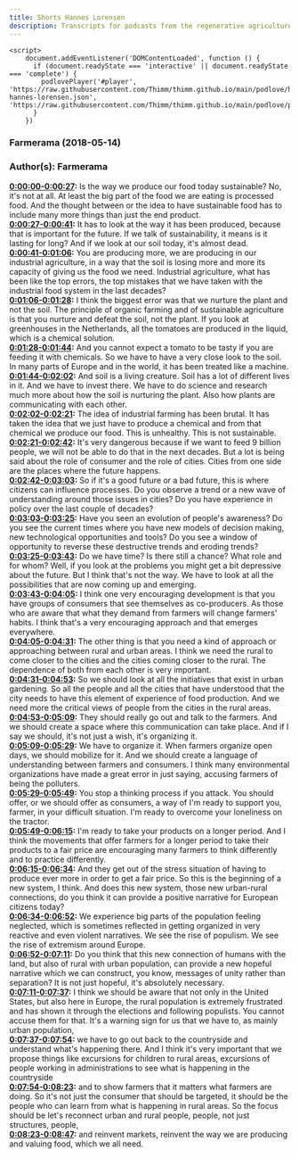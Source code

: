 ```yaml
---
title: Shorts Hannes Lorensen
description: Transcripts for podcasts from the regenerative agriculture space. Search and find episodes and timestamps.
---
```


<script src="https://cdn.podlove.org/web-player/embed.js"></script>
    <script>
        document.addEventListener('DOMContentLoaded', function () {
          if (document.readyState === 'interactive' || document.readyState === 'complete') {
            podlovePlayer('#player', 'https://raw.githubusercontent.com/Thimm/thimm.github.io/main/podlove/https://raw.githubusercontent.com/Thimm/thimm.github.io/main/podlove/podlove/Farmerama/Shorts-hannes-lorensen.json', 'https://raw.githubusercontent.com/Thimm/thimm.github.io/main/podlove/podlove/Farmerama/config.json').then(registerExternalEvents('player'))
          }
        })
  </script>

### Farmerama  (2018-05-14)  
### Author(s): Farmerama  

**[0:00:00-0:00:27](https://soundcloud.com/farmerama-radio/grow-janes-lorensen#t=0:00:00):**  Is the way we produce our food today sustainable?  No, it's not at all. At least the big part of the food we are eating is processed food.  And the thought between or the idea to have sustainable food has to include many more things than just the end product.  
**[0:00:27-0:00:41](https://soundcloud.com/farmerama-radio/grow-janes-lorensen#t=0:00:27):**  It has to look at the way it has been produced, because that is important for the future.  If we talk of sustainability, it means is it lasting for long?  And if we look at our soil today, it's almost dead.  
**[0:00:41-0:01:06](https://soundcloud.com/farmerama-radio/grow-janes-lorensen#t=0:00:41):**  You are producing more, we are producing in our industrial agriculture,  in a way that the soil is losing more and more its capacity of giving us the food we need.  Industrial agriculture, what has been like the top errors, the top mistakes that we have taken with the industrial food system in the last decades?  
**[0:01:06-0:01:28](https://soundcloud.com/farmerama-radio/grow-janes-lorensen#t=0:01:06):**  I think the biggest error was that we nurture the plant and not the soil.  The principle of organic farming and of sustainable agriculture is that you nurture and defeat the soil, not the plant.  If you look at greenhouses in the Netherlands, all the tomatoes are produced in the liquid, which is a chemical solution.  
**[0:01:28-0:01:44](https://soundcloud.com/farmerama-radio/grow-janes-lorensen#t=0:01:28):**  And you cannot expect a tomato to be tasty if you are feeding it with chemicals.  So we have to have a very close look to the soil.  In many parts of Europe and in the world, it has been treated like a machine.  
**[0:01:44-0:02:02](https://soundcloud.com/farmerama-radio/grow-janes-lorensen#t=0:01:44):**  And soil is a living creature. Soil has a lot of different lives in it.  And we have to invest there. We have to do science and research much more about how the soil is nurturing the plant.  Also how plants are communicating with each other.  
**[0:02:02-0:02:21](https://soundcloud.com/farmerama-radio/grow-janes-lorensen#t=0:02:02):**  The idea of industrial farming has been brutal.  It has taken the idea that we just have to produce a chemical and from that chemical we produce our food.  This is unhealthy. This is not sustainable.  
**[0:02:21-0:02:42](https://soundcloud.com/farmerama-radio/grow-janes-lorensen#t=0:02:21):**  It's very dangerous because if we want to feed 9 billion people, we will not be able to do that in the next decades.  But a lot is being said about the role of consumer and the role of cities.  Cities from one side are the places where the future happens.  
**[0:02:42-0:03:03](https://soundcloud.com/farmerama-radio/grow-janes-lorensen#t=0:02:42):**  So if it's a good future or a bad future, this is where citizens can influence processes.  Do you observe a trend or a new wave of understanding around those issues in cities?  Do you have experience in policy over the last couple of decades?  
**[0:03:03-0:03:25](https://soundcloud.com/farmerama-radio/grow-janes-lorensen#t=0:03:03):**  Have you seen an evolution of people's awareness?  Do you see the current times where you have new models of decision making, new technological opportunities and tools?  Do you see a window of opportunity to reverse these destructive trends and eroding trends?  
**[0:03:25-0:03:43](https://soundcloud.com/farmerama-radio/grow-janes-lorensen#t=0:03:25):**  Do we have time? Is there still a chance? What role and for whom?  Well, if you look at the problems you might get a bit depressive about the future.  But I think that's not the way. We have to look at all the possibilities that are now coming up and emerging.  
**[0:03:43-0:04:05](https://soundcloud.com/farmerama-radio/grow-janes-lorensen#t=0:03:43):**  I think one very encouraging development is that you have groups of consumers that see themselves as co-producers.  As those who are aware that what they demand from farmers will change farmers' habits.  I think that's a very encouraging approach and that emerges everywhere.  
**[0:04:05-0:04:31](https://soundcloud.com/farmerama-radio/grow-janes-lorensen#t=0:04:05):**  The other thing is that you need a kind of approach or approaching between rural and urban areas.  I think we need the rural to come closer to the cities and the cities coming closer to the rural.  The dependence of both from each other is very important.  
**[0:04:31-0:04:53](https://soundcloud.com/farmerama-radio/grow-janes-lorensen#t=0:04:31):**  So we should look at all the initiatives that exist in urban gardening.  So all the people and all the cities that have understood that the city needs to have this element of experience of food production.  And we need more the critical views of people from the cities in the rural areas.  
**[0:04:53-0:05:09](https://soundcloud.com/farmerama-radio/grow-janes-lorensen#t=0:04:53):**  They should really go out and talk to the farmers.  And we should create a space where this communication can take place.  And if I say we should, it's not just a wish, it's organizing it.  
**[0:05:09-0:05:29](https://soundcloud.com/farmerama-radio/grow-janes-lorensen#t=0:05:09):**  We have to organize it. When farmers organize open days, we should mobilize for it.  And we should create a language of understanding between farmers and consumers.  I think many environmental organizations have made a great error in just saying, accusing farmers of being the polluters.  
**[0:05:29-0:05:49](https://soundcloud.com/farmerama-radio/grow-janes-lorensen#t=0:05:29):**  You stop a thinking process if you attack.  You should offer, or we should offer as consumers, a way of I'm ready to support you, farmer,  in your difficult situation. I'm ready to overcome your loneliness on the tractor.  
**[0:05:49-0:06:15](https://soundcloud.com/farmerama-radio/grow-janes-lorensen#t=0:05:49):**  I'm ready to take your products on a longer period.  And I think the movements that offer farmers for a longer period to take their products to a fair price  are encouraging many farmers to think differently and to practice differently.  
**[0:06:15-0:06:34](https://soundcloud.com/farmerama-radio/grow-janes-lorensen#t=0:06:15):**  And they get out of the stress situation of having to produce ever more in order to get a fair price.  So this is the beginning of a new system, I think.  And does this new system, those new urban-rural connections, do you think it can provide a positive narrative for European citizens today?  
**[0:06:34-0:06:52](https://soundcloud.com/farmerama-radio/grow-janes-lorensen#t=0:06:34):**  We experience big parts of the population feeling neglected, which is sometimes reflected in getting organized  in very reactive and even violent narratives.  We see the rise of populism. We see the rise of extremism around Europe.  
**[0:06:52-0:07:11](https://soundcloud.com/farmerama-radio/grow-janes-lorensen#t=0:06:52):**  Do you think that this new connection of humans with the land, but also of rural with urban population,  can provide a new hopeful narrative which we can construct, you know, messages of unity rather than separation?  It is not just hopeful, it's absolutely necessary.  
**[0:07:11-0:07:37](https://soundcloud.com/farmerama-radio/grow-janes-lorensen#t=0:07:11):**  I think we should be aware that not only in the United States, but also here in Europe,  the rural population is extremely frustrated and has shown it through the elections and following populists.  You cannot accuse them for that. It's a warning sign for us that we have to, as mainly urban population,  
**[0:07:37-0:07:54](https://soundcloud.com/farmerama-radio/grow-janes-lorensen#t=0:07:37):**  we have to go out back to the countryside and understand what's happening there.  And I think it's very important that we propose things like excursions for children to rural areas,  excursions of people working in administrations to see what is happening in the countryside  
**[0:07:54-0:08:23](https://soundcloud.com/farmerama-radio/grow-janes-lorensen#t=0:07:54):**  and to show farmers that it matters what farmers are doing.  So it's not just the consumer that should be targeted, it should be the people who can learn from what is happening in rural areas.  So the focus should be let's reconnect urban and rural people, people, not just structures, people,  
**[0:08:23-0:08:47](https://soundcloud.com/farmerama-radio/grow-janes-lorensen#t=0:08:23):**  and reinvent markets, reinvent the way we are producing and valuing food, which we all need.  